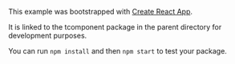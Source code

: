 This example was bootstrapped with [Create React App](https://github.com/facebook/create-react-app).

It is linked to the tcomponent package in the parent directory for development purposes.

You can run `npm install` and then `npm start` to test your package.
